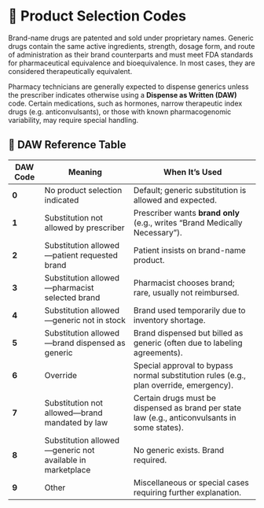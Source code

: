 # 📘 Product Selection Codes

Brand-name drugs are patented and sold under proprietary names. Generic drugs contain the same active ingredients, strength, dosage form, and route of administration as their brand counterparts and must meet FDA standards for pharmaceutical equivalence and bioequivalence. In most cases, they are considered therapeutically equivalent.

Pharmacy technicians are generally expected to dispense generics unless the prescriber indicates otherwise using a **Dispense as Written (DAW)** code. Certain medications, such as hormones, narrow therapeutic index drugs (e.g. anticonvulsants), or those with known pharmacogenomic variability, may require special handling.

## 🧾 DAW Reference Table

| **DAW Code** | **Meaning** | **When It’s Used** |
|--------------|-------------|--------------------|
| **0** | No product selection indicated | Default; generic substitution is allowed and expected. |
| **1** | Substitution not allowed by prescriber | Prescriber wants **brand only** (e.g., writes “Brand Medically Necessary”). |
| **2** | Substitution allowed—patient requested brand | Patient insists on brand-name product. |
| **3** | Substitution allowed—pharmacist selected brand | Pharmacist chooses brand; rare, usually not reimbursed. |
| **4** | Substitution allowed—generic not in stock | Brand used temporarily due to inventory shortage. |
| **5** | Substitution allowed—brand dispensed as generic | Brand dispensed but billed as generic (often due to labeling agreements). |
| **6** | Override | Special approval to bypass normal substitution rules (e.g., plan override, emergency). |
| **7** | Substitution not allowed—brand mandated by law | Certain drugs must be dispensed as brand per state law (e.g., anticonvulsants in some states). |
| **8** | Substitution allowed—generic not available in marketplace | No generic exists. Brand required. |
| **9** | Other | Miscellaneous or special cases requiring further explanation. |
